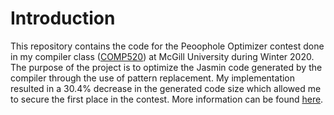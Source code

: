 # Introduction

This repository contains the code for the Peoophole Optimizer contest done in my compiler class ([COMP520](https://www.cs.mcgill.ca/~cs520/2020/)) at McGill University during Winter 2020. The purpose of the project is to optimize the Jasmin code generated by the compiler through the use of pattern replacement. My implementation resulted in a 30.4% decrease in the generated code size which allowed me to secure the first place in the contest. More information can be found [here](https://www.cs.mcgill.ca/~cs520/2020/assignments/Peephole.pdf).
